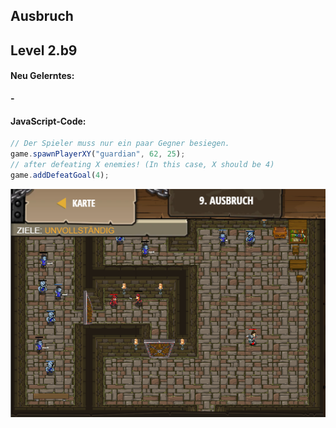 ## **Ausbruch**
## Level 2.b9

#### Neu Gelerntes:
<b>-</b>

[comment]: <> (Was wurde gelernt und wie funktioniert die Technik?)

#### JavaScript-Code:
```js
// Der Spieler muss nur ein paar Gegner besiegen.
game.spawnPlayerXY("guardian", 62, 25);
// after defeating X enemies! (In this case, X should be 4)
game.addDefeatGoal(4);
```
![image](lvl2_b9.png)